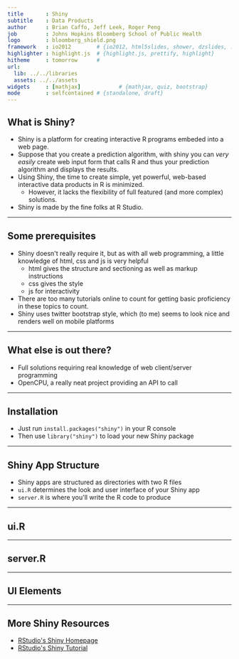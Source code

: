 ```yaml
---
title       : Shiny
subtitle    : Data Products
author      : Brian Caffo, Jeff Leek, Roger Peng
job         : Johns Hopkins Bloomberg School of Public Health
logo        : bloomberg_shield.png
framework   : io2012        # {io2012, html5slides, shower, dzslides, ...}
highlighter : highlight.js  # {highlight.js, prettify, highlight}
hitheme     : tomorrow      # 
url:
  lib: ../../libraries
  assets: ../../assets
widgets     : [mathjax]            # {mathjax, quiz, bootstrap}
mode        : selfcontained # {standalone, draft}
---
```


## What is Shiny?

- Shiny is a platform for creating interactive R programs embeded into a web page.
- Suppose that you create a prediction algorithm, with shiny you can *very easily* create web input form that calls R and thus your prediction algorithm and displays the results.
- Using Shiny, the time to create simple, yet powerful, web-based interactive data products in R is minimized.
  - However, it lacks the flexibility of full featured (and more complex) solutions.
- Shiny is made by the fine folks at R Studio.

---
## Some prerequisites 
- Shiny doesn't really require it, but as with all web programming, a little knowledge of html, css and js is very helpful
  - html gives the structure and sectioning as well as markup instructions
  - css gives the style
  - js for interactivity
- There are too many tutorials online to count for getting basic proficiency in these topics to count. 
- Shiny uses twitter bootstrap style, which (to me) seems to look nice and renders well on mobile platforms

---
## What else is out there?
- Full solutions requiring real knowledge of web client/server programming
- OpenCPU, a really neat project providing an API to call 

---
## Installation
- Just run `install.packages("shiny")` in your R console
- Then use `library("shiny")` to load your new Shiny package

---
## Shiny App Structure
- Shiny apps are structured as directories with two R files
- `ui.R` determines the look and user interface of your Shiny app
- `server.R` is where you'll write the R code to produce 

---
## ui.R

---
## server.R

---
## UI Elements

---
## More Shiny Resources
- [RStudio's Shiny Homepage](http://www.rstudio.com/shiny/)
- [RStudio's Shiny Tutorial](http://rstudio.github.io/shiny/tutorial/)
